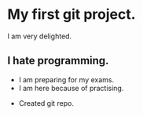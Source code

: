 # My first git project.

I am very delighted.
## I hate programming.
- I am preparing for my exams.
- I am here because of practising.
+ Created git repo.